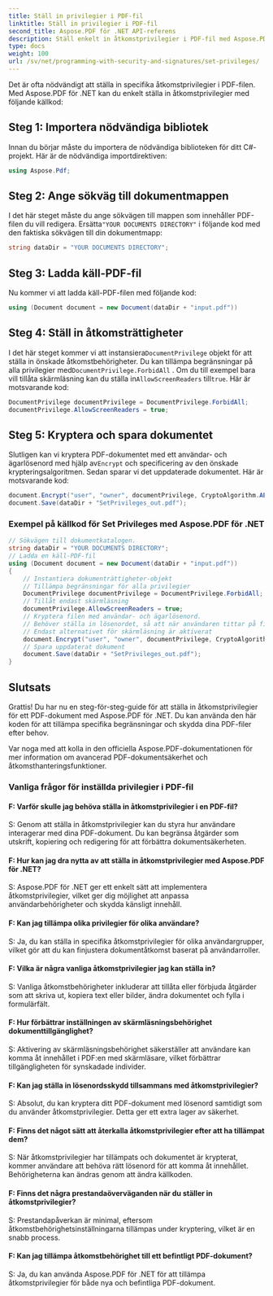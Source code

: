 ```yaml
---
title: Ställ in privilegier i PDF-fil
linktitle: Ställ in privilegier i PDF-fil
second_title: Aspose.PDF för .NET API-referens
description: Ställ enkelt in åtkomstprivilegier i PDF-fil med Aspose.PDF för .NET.
type: docs
weight: 100
url: /sv/net/programming-with-security-and-signatures/set-privileges/
---
```

Det är ofta nödvändigt att ställa in specifika åtkomstprivilegier i PDF-filen. Med Aspose.PDF för .NET kan du enkelt ställa in åtkomstprivilegier med följande källkod:

## Steg 1: Importera nödvändiga bibliotek

Innan du börjar måste du importera de nödvändiga biblioteken för ditt C#-projekt. Här är de nödvändiga importdirektiven:

```csharp
using Aspose.Pdf;
```

## Steg 2: Ange sökväg till dokumentmappen

 I det här steget måste du ange sökvägen till mappen som innehåller PDF-filen du vill redigera. Ersätta`"YOUR DOCUMENTS DIRECTORY"` i följande kod med den faktiska sökvägen till din dokumentmapp:

```csharp
string dataDir = "YOUR DOCUMENTS DIRECTORY";
```

## Steg 3: Ladda käll-PDF-fil

Nu kommer vi att ladda käll-PDF-filen med följande kod:

```csharp
using (Document document = new Document(dataDir + "input.pdf"))
```

## Steg 4: Ställ in åtkomsträttigheter

 I det här steget kommer vi att instansiera`DocumentPrivilege` objekt för att ställa in önskade åtkomstbehörigheter. Du kan tillämpa begränsningar på alla privilegier med`DocumentPrivilege.ForbidAll` . Om du till exempel bara vill tillåta skärmläsning kan du ställa in`AllowScreenReaders` till`true`. Här är motsvarande kod:

```csharp
DocumentPrivilege documentPrivilege = DocumentPrivilege.ForbidAll;
documentPrivilege.AllowScreenReaders = true;
```

## Steg 5: Kryptera och spara dokumentet

 Slutligen kan vi kryptera PDF-dokumentet med ett användar- och ägarlösenord med hjälp av`Encrypt` och specificering av den önskade krypteringsalgoritmen. Sedan sparar vi det uppdaterade dokumentet. Här är motsvarande kod:

```csharp
document.Encrypt("user", "owner", documentPrivilege, CryptoAlgorithm.AESx128, false);
document.Save(dataDir + "SetPrivileges_out.pdf");
```

### Exempel på källkod för Set Privileges med Aspose.PDF för .NET 
```csharp
// Sökvägen till dokumentkatalogen.
string dataDir = "YOUR DOCUMENTS DIRECTORY";
// Ladda en käll-PDF-fil
using (Document document = new Document(dataDir + "input.pdf"))
{
	// Instantiera dokumenträttigheter-objekt
	// Tillämpa begränsningar för alla privilegier
	DocumentPrivilege documentPrivilege = DocumentPrivilege.ForbidAll;
	// Tillåt endast skärmläsning
	documentPrivilege.AllowScreenReaders = true;
	// Kryptera filen med användar- och ägarlösenord.
	// Behöver ställa in lösenordet, så att när användaren tittar på filen med användarlösenordet,
	// Endast alternativet för skärmläsning är aktiverat
	document.Encrypt("user", "owner", documentPrivilege, CryptoAlgorithm.AESx128, false);
	// Spara uppdaterat dokument
	document.Save(dataDir + "SetPrivileges_out.pdf");
}
```

## Slutsats

Grattis! Du har nu en steg-för-steg-guide för att ställa in åtkomstprivilegier för ett PDF-dokument med Aspose.PDF för .NET. Du kan använda den här koden för att tillämpa specifika begränsningar och skydda dina PDF-filer efter behov.

Var noga med att kolla in den officiella Aspose.PDF-dokumentationen för mer information om avancerad PDF-dokumentsäkerhet och åtkomsthanteringsfunktioner.

### Vanliga frågor för inställda privilegier i PDF-fil

#### F: Varför skulle jag behöva ställa in åtkomstprivilegier i en PDF-fil?

S: Genom att ställa in åtkomstprivilegier kan du styra hur användare interagerar med dina PDF-dokument. Du kan begränsa åtgärder som utskrift, kopiering och redigering för att förbättra dokumentsäkerheten.

#### F: Hur kan jag dra nytta av att ställa in åtkomstprivilegier med Aspose.PDF för .NET?

S: Aspose.PDF för .NET ger ett enkelt sätt att implementera åtkomstprivilegier, vilket ger dig möjlighet att anpassa användarbehörigheter och skydda känsligt innehåll.

#### F: Kan jag tillämpa olika privilegier för olika användare?

S: Ja, du kan ställa in specifika åtkomstprivilegier för olika användargrupper, vilket gör att du kan finjustera dokumentåtkomst baserat på användarroller.

#### F: Vilka är några vanliga åtkomstprivilegier jag kan ställa in?

S: Vanliga åtkomstbehörigheter inkluderar att tillåta eller förbjuda åtgärder som att skriva ut, kopiera text eller bilder, ändra dokumentet och fylla i formulärfält.

#### F: Hur förbättrar inställningen av skärmläsningsbehörighet dokumenttillgänglighet?

S: Aktivering av skärmläsningsbehörighet säkerställer att användare kan komma åt innehållet i PDF:en med skärmläsare, vilket förbättrar tillgängligheten för synskadade individer.

#### F: Kan jag ställa in lösenordsskydd tillsammans med åtkomstprivilegier?

S: Absolut, du kan kryptera ditt PDF-dokument med lösenord samtidigt som du använder åtkomstprivilegier. Detta ger ett extra lager av säkerhet.

#### F: Finns det något sätt att återkalla åtkomstprivilegier efter att ha tillämpat dem?

S: När åtkomstprivilegier har tillämpats och dokumentet är krypterat, kommer användare att behöva rätt lösenord för att komma åt innehållet. Behörigheterna kan ändras genom att ändra källkoden.

#### F: Finns det några prestandaöverväganden när du ställer in åtkomstprivilegier?

S: Prestandapåverkan är minimal, eftersom åtkomstbehörighetsinställningarna tillämpas under kryptering, vilket är en snabb process.

#### F: Kan jag tillämpa åtkomstbehörighet till ett befintligt PDF-dokument?

S: Ja, du kan använda Aspose.PDF för .NET för att tillämpa åtkomstprivilegier för både nya och befintliga PDF-dokument.